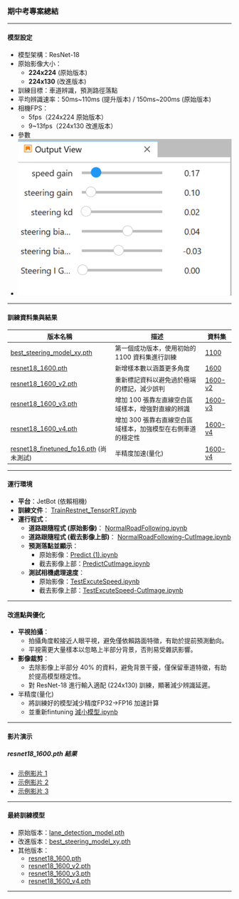 
### 期中考專案總結

---

#### 模型設定

- 模型架構：ResNet-18
- 原始影像大小：
  - **224x224** (原始版本)
  - **224x130** (改進版本)
- 訓練目標：車道辨識，預測路徑落點
- 平均辨識速率：50ms~110ms (提升版本) / 150ms~200ms (原始版本)
- 相機FPS：
  - 5fps（224x224 原始版本）
  - 9~13fps（224x130 改進版本）
- 參數
- ![image.png](image.png)
---

#### 訓練資料集與結果

| 版本名稱                                  | 描述                               | 資料集                      |
|---------------------------------------|----------------------------------|-----------------------------|
|  [best_steering_model_xy.pth](Midterm%2FResult%2Fbest_steering_model_xy.pth)      | 第一個成功版本，使用初始的 1100 資料集進行訓練       | [1100](Midterm/Train/1100)          |
|  [resnet18_1600.pth](Midterm%2FResult%2Fresnet18_1600.pth)               | 新增樣本數以涵蓋更多角度                     | [1600](Midterm/Train/1600)          |
|  [resnet18_1600_v2.pth](Midterm%2FResult%2Fresnet18_1600_v2.pth)            | 重新標記資料以避免過於極端的標記，減少誤判            |    [1600-v2](Midterm%2FTrain%2F1600-v2)     |
|  [resnet18_1600_v3.pth](Midterm%2FResult%2Fresnet18_1600_v3.pth)           | 增加 100 張靠左直線空白區域樣本，增強對直線的辨識      |    [1600-v3](Midterm%2FTrain%2F1600-v3)     |
|  [resnet18_1600_v4.pth](Midterm%2FResult%2Fresnet18_1600_v4.pth)          | 增加 300 張靠右直線空白區域樣本，加強模型在右側車道的穩定性 | [1600-v4](Midterm%2FTrain%2F1600-v4)        |
| [resnet18_finetuned_fp16.pth](Midterm%2FResult%2Fresnet18_finetuned_fp16.pth) (尚未測試) | 半精度加速(量化)                        |  [1600-v4](Midterm%2FTrain%2F1600-v4)      |

---

#### 運行環境

- **平台**：JetBot (依賴相機)
- **訓練文件**： [TrainRestnet_TensorRT.ipynb](Midterm/Train/TrainRestnet_TensorRT.ipynb)
- **運行程式**：
  - **道路跟隨程式 (原始影像)**： [NormalRoadFollowing.ipynb](Midterm/Result/ipynb/NormalRoadFollowing.ipynb)
  - **道路跟隨程式 (截去影像上部)**： [NormalRoadFollowing-CutImage.ipynb](Midterm/Result/ipynb/NormalRoadFollowing-CutImage.ipynb)
  - **預測落點並顯示**： 
    - 原始影像：[Predict (1).ipynb](Result/ipynb/Predict%20(1).ipynb)
    - 截去影像上部：[PredictCutImage.ipynb](Result/ipynb/PredictCutImage.ipynb)
  - **測試相機處理速度**：
    - 原始影像：[TestExcuteSpeed.ipynb](Result/ipynb/TestExcuteSpeed.ipynb)
    - 截去影像上部：[TestExcuteSpeed-CutImage.ipynb](Result/ipynb/TestExcuteSpeed-CutImage.ipynb)
---

#### 改進點與優化

- **平視拍攝**：
  - 拍攝角度較接近人眼平視，避免僅依賴路面特徵，有助於提前預測動向。
  - 平視需更大量樣本以忽略上半部分背景，否則易受雜訊影響。
- **影像裁剪**：
  - 去除影像上半部分 40% 的資料，避免背景干擾，僅保留車道特徵，有助於提高模型穩定性。
  - 對 ResNet-18 進行輸入適配 (224x130) 訓練，顯著減少辨識延遲。
- 半精度(量化)
  - 將訓練好的模型減少精度FP32->FP16 加速計算
  - 並重新fintuning [減小模型.ipynb](Midterm%2FTrain%2F%E6%B8%9B%E5%B0%8F%E6%A8%A1%E5%9E%8B.ipynb)
---

#### 影片演示
##### resnet18_1600.pth 結果
- [示例影片 1](https://youtube.com/shorts/N_F7avbfFk4?feature=share)
- [示例影片 2](https://youtube.com/shorts/S1-lvRKiw_E?feature=share)
- [示例影片 3](https://youtube.com/shorts/tDnq7fe2e6c?feature=share)

---

#### 最終訓練模型

- 原始版本：[lane_detection_model.pth](Result/lane_detection_model.pth)
- 改進版本：[best_steering_model_xy.pth](Result/best_steering_model_xy.pth)
- 其他版本：
  - [resnet18_1600.pth](Result/resnet18_1600.pth)
  - [resnet18_1600_v2.pth](Result/resnet18_1600_v2.pth)
  - [resnet18_1600_v3.pth](Result/resnet18_1600_v3.pth)
  - [resnet18_1600_v4.pth](Result/resnet18_1600_v4.pth)

---
